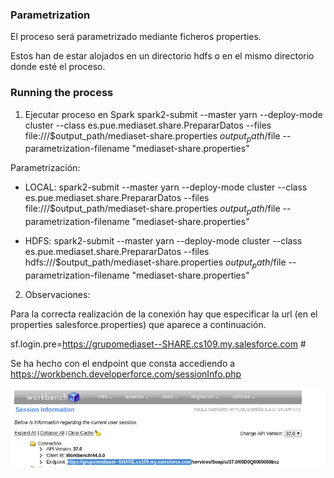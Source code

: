 ### Parametrization

El proceso será parametrizado mediante ficheros properties.

Estos han de estar alojados en un directorio hdfs o en el mismo directorio donde esté el proceso.

### Running the process

1. Ejecutar proceso en Spark
spark2-submit --master yarn --deploy-mode cluster --class es.pue.mediaset.share.PrepararDatos --files file:///$output_path/mediaset-share.properties $output_path/$file --parametrization-filename "mediaset-share.properties"

Parametrización: 

 * LOCAL: spark2-submit --master yarn --deploy-mode cluster --class es.pue.mediaset.share.PrepararDatos --files file:///$output_path/mediaset-share.properties $output_path/$file --parametrization-filename "mediaset-share.properties"

 * HDFS: spark2-submit --master yarn --deploy-mode cluster --class es.pue.mediaset.share.PrepararDatos --files hdfs:///$output_path/mediaset-share.properties $output_path/$file --parametrization-filename "mediaset-share.properties"

2. Observaciones:

Para la correcta realización de la conexión hay que especificar la url (en el properties salesforce.properties) que aparece a continuación.

sf.login.pre=https://grupomediaset--SHARE.cs109.my.salesforce.com #

Se ha hecho con el endpoint que consta accediendo a https://workbench.developerforce.com/sessionInfo.php

![salesforce sessioninfo page](doc/images/sessioninfo.png)
